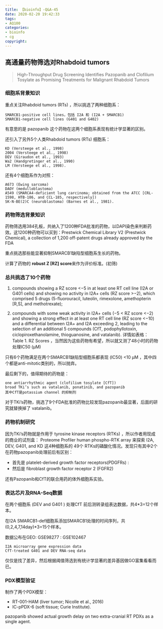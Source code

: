 ```yaml
---
title: 【bioinfo】-Q&A-45
date: 2020-02-20 19:42:33
tags:
- AQ100
categories:
- bioinfo
- cg
copyright:
---
```

## 高通量药物筛选对Rhabdoid tumors
> High-Throughput Drug Screening Identifies Pazopanib and Clofilium Tosylate as Promising Treatments for Malignant Rhabdoid Tumors

### 细胞系背景知识
重点关注Rhabdoid tumors (RTs) ，所以挑选了两种细胞系：
```
SMARCB1-positive cell lines，包括 I2A 和 (I2A + SMARCB1)
SMARCB1-negative cell lines (G401 and G402)
```
有意思的是 pazopanib 这个药物在这两个细胞系表现有统计学显著的区别。

还引入了另外5个人类Rhabdoid tumors (RTs) 细胞系：
```
KD (Versteege et al., 1998)
2004 (Versteege et al., 1998)
DEV (Giraudon et al., 1993)
Wa2 (Handgretinger et al., 1990)
LM (Versteege et al., 1998).
```
还有4个细胞系作为对照：
```
A673 (Ewing sarcoma)
DAOY (medulloblastoma)
A549 (SMARCA4-deficient lung carcinoma; obtained from the ATCC [CRL-1598, HTB-186, and CCL-185, respectively])
SK-N-BE(2)C (neuroblastoma) (Barnes et al., 1981).
```
### 药物筛选背景知识
药物筛选用384孔板，共纳入了1200种FDA批准的药物，以DAPI染色来判断药效。这1200种药物可以买到：Prestwick Chemical Library V2 (Prestwick Chemical), a collection of 1,200 off-patent drugs already approved by the FDA

重点挑选那些能显著抑制SMARCB1缺陷型细胞系生长的药物。

计算了药物的 **robust Z [RZ] score**来作为评价标准。(初筛)

### 总共挑选了10个药物
1) compounds showing a RZ score <−5 in at least one RT cell line (I2A or G401 cells) and showing no activity in I2A+ cells (RZ score >−2), which comprised 5 drugs (5-fluorouracil, luteolin, rimexolone, amethopterin [R,S], and methotrexate);

2) compounds with some weak activity in I2A+ cells (−5 < RZ score <−2) and showing a strong effect in at least one RT cell line (RZ score <−10) and a differential between I2A+ and I2A exceeding 2, leading to the selection of an additional 5 compounds (CfT, podophyllotoxin, ciclopiroxethanolamine, thioguanosine, and vatalanib).
详情如表格：Table 1. RZ Scores ，当然因为这些药物有希望，所以就又测了48小时的药物处理IC50 (μM)

只有6个药物满足在两个SMARCB1缺陷型细胞系都表现 (IC50) <10 μM ，其中四个都是anti-mitotic类别的，所以抛弃。

最后剩下的，值得期待的药物是：
```
one antiarrhythmic agent (clofilium tosylate [CfT])
broad TKi’s such as vatalanib, ponatinib, and pazopanib
其中CfT是potassium channel 的抑制剂
```
对于TKi’s药物，挑选了9个FDA批准的药物比较发现pazopanib最显著，后面的研究就替换掉了 vatalanib。

### 药物机制研究
因为TKi’s药物就是作用于 tyrosine kinase receptors (RTKs) ，所以作者用现成的商业的试剂盒： Proteome Profiler human phospho-RTK array 来探索 I2A, DEV, G401, and KD 这4种细胞系的 49个 RTKs的磷酸化情况。发现只有其中2个在药物pazopanib处理前后有区别：

- 首先是 platelet-derived growth factor receptors(PDGFRs) :
- 然后是 fibroblast growth factor receptor 2 (FGFR2)

还有Pazopanib和CfT的联合用药的体外细胞系实验。



### 表达芯片及RNA-Seq数据
在两个细胞系 (DEV and G401 ) 处理CfT 前后测转录组表达数据，共4*3=12个样本。

在I2A SMARCB1-def细胞系添加SMARCB1处理的时间序列，共(0,2,4,7,14day)*3=15个样本。

数据公布在GEO: GSE98277 : GSE102467
```
I2A microarray gene expression data
CfT-treated G401 and DEV RNA-seq data
```
仅仅是找了差异，然后根据阈值筛选到有统计学显著的差异基因做GO富集看看而已。

### PDX模型验证
制作了两个PDX模型：

- RT-001-HAM (liver tumor; Nicolle et al., 2016)
- IC-pPDX-6 (soft tissue; Curie Institute).

pazopanib showed actual growth delay on two extra-cranial RT PDXs as a single agent.
